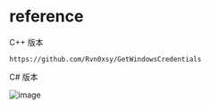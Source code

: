 # reference

C++ 版本
```
https://github.com/Rvn0xsy/GetWindowsCredentials
```
C# 版本

![image](https://user-images.githubusercontent.com/74412075/188264492-74ccfb6a-a27f-4b93-b8fc-1c0cf8387f23.png)
